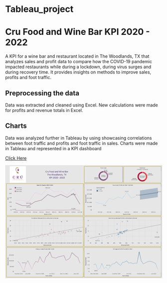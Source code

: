# Tableau_project
# Cru Food and Wine Bar KPI 2020 - 2022 
A KPI for a wine bar and restaurant located in The Woodlands, TX that analyzes sales and profit data to compare how the COVID-19 pandemic impacted restaurants while during a lockdown, during virus surges and during recovery time. It provides insights on methods to improve sales, profits and foot traffic.

## Preprocessing the data 
Data was extracted and cleaned using Excel. New calculations were made for profits and revenue totals in Excel.

## Charts 
Data was analyzed further in Tableau by using showcasing correlations between foot traffic and profits and foot traffic in sales. Charts were made in Tableau and represented in a KPI dashboard

<a href="https://public.tableau.com/app/profile/lara.jarnagin/viz/CruFoodandWineBarSalesKPI2020-2022/CruSalesKPI">Click Here</a>

<img src ="https://github.com/lara-jarnagin/Tableau_project/blob/main/Cru%20Sales%20KPI.png" width="auto" height="auto" >
